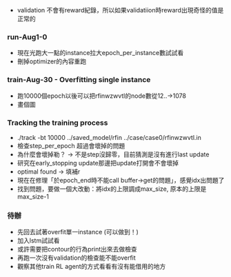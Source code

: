 * validation 不會有reward紀錄，所以如果validatiion時reward出現奇怪的值是正常的

### run-Aug1-0
* 現在光跑大一點的instance拉大epoch_per_instance數試試看
* 刪掉optimizer的內容重跑

### train-Aug-30 - Overfitting single instance
* 跑10000個epoch以後可以把rfinwzwvtl的node數從12..->1078
* 畫個圖
### Tracking the training process
* ./track -bt 10000 ../saved_model/rfin ../case/case0/rfinwzwvtl.in
* 檢查step_per_epoch 超過會壞掉的問題
* 為什麼會壞掉勒？ -> 不是step沒歸零，目前猜測是沒有進行last update
* 研究在early_stopping update那邊把update打開會不會壞掉
* optimal found -> 填補r
* 現在在修理「於epoch_end時不能call buffer->get的問題」，感覺idx出問題了
* 找到問題，要做一個大改動：將idx的上限調成max_size, 原本的上限是max_size-1

### 待辦
* 先回去試著overfit單一instance (可以做到！)
* 加入lstm試試看
* 或許需要把contour的行為print出來去做檢查
* 再跑一次沒有validation的檢查能不能overfit
* 觀察其他train RL agent的方式看看有沒有能借用的地方
